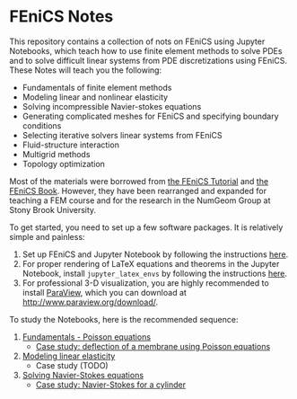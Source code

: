 # FEniCS Notes

This repository contains a collection of nots on FEniCS using Jupyter Notebooks, which teach how to use finite element methods to solve PDEs and to solve difficult linear systems from PDE discretizations using FEniCS. These Notes will teach you the following:
 - Fundamentals of finite element methods
 - Modeling linear and nonlinear elasticity
 - Solving incompressible Navier-stokes equations
 - Generating complicated meshes for FEniCS and specifying boundary conditions
 - Selecting iterative solvers linear systems from FEniCS
 - Fluid-structure interaction
 - Multigrid methods
 - Topology optimization

Most of the materials were borrowed from [the FEniCS Tutorial](https://fenicsproject.org/tutorial/) and [the FEniCS Book](https://fenicsproject.org/book/). However, they have been rearranged and expanded for teaching a FEM course and for the research in the NumGeom Group at Stony Brook University. 

To get started, you need to set up a few software packages. It is relatively simple and painless:
 1. Set up FEniCS and Jupyter Notebook by following the instructions [here](https://github.com/numgeom/notes/wiki/Installation-Guides-for-Jupyter-Notebooks#fenics-with-jupyter-notebook).
 2. For proper rendering of LaTeX equations and theorems in the Jupyter Notebook, install `jupyter_latex_envs` by following the instructions [here](https://github.com/numgeom/notes/wiki/Installation-Guides-for-Jupyter-Notebooks#latex-environments-jupyter_latex_envs).
 3. For professional 3-D visualization, you are highly recommended to install [ParaView](http://www.paraview.org/), which you can download at <http://www.paraview.org/download/>.

To study the Notebooks, here is the recommended sequence:
 1. [Fundamentals - Poisson equations](notebooks/poisson.ipynb)
    - [Case study: deflection of a membrane using Poisson equations](notebooks/poisson_membrane.ipynb)
 2. [Modeling linear elasticity](notebooks/elasticity.ipynb)
    - Case study (TODO)
 3. [Solving Navier-Stokes equations](notebooks/navier_stokes.ipynb)
    - [Case study: Navier-Stokes for a cylinder](notebooks/navier_stokes_cylinder.ipynb)
